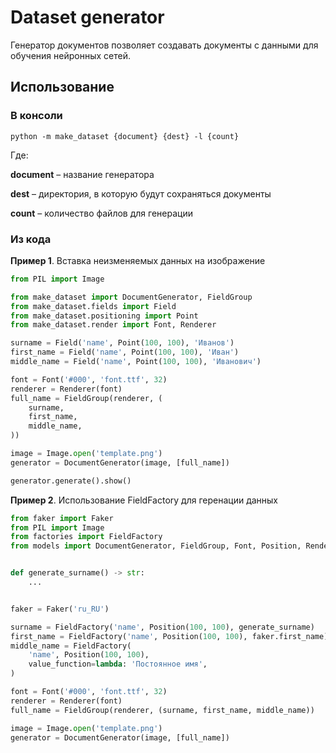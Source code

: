 # Dataset generator

Генератор документов позволяет создавать документы с данными для обучения нейронных сетей.

## Использование

### В консоли

    python -m make_dataset {document} {dest} -l {count}

Где:

**document** – название генератора

**dest** – директория, в которую будут сохраняться документы

**count** – количество файлов для генерации

### Из кода

**Пример 1**. Вставка неизменяемых данных на изображение

```python
from PIL import Image

from make_dataset import DocumentGenerator, FieldGroup
from make_dataset.fields import Field
from make_dataset.positioning import Point
from make_dataset.render import Font, Renderer

surname = Field('name', Point(100, 100), 'Иванов')
first_name = Field('name', Point(100, 100), 'Иван')
middle_name = Field('name', Point(100, 100), 'Иванович')

font = Font('#000', 'font.ttf', 32)
renderer = Renderer(font)
full_name = FieldGroup(renderer, (
    surname,
    first_name,
    middle_name,
))

image = Image.open('template.png')
generator = DocumentGenerator(image, [full_name])

generator.generate().show()
```

**Пример 2**. Использование FieldFactory для геренации данных

```python
from faker import Faker
from PIL import Image
from factories import FieldFactory
from models import DocumentGenerator, FieldGroup, Font, Position, Renderer


def generate_surname() -> str:
    ...


faker = Faker('ru_RU')

surname = FieldFactory('name', Position(100, 100), generate_surname)
first_name = FieldFactory('name', Position(100, 100), faker.first_name)
middle_name = FieldFactory(
    'name', Position(100, 100),
    value_function=lambda: 'Постоянное имя',
)

font = Font('#000', 'font.ttf', 32)
renderer = Renderer(font)
full_name = FieldGroup(renderer, (surname, first_name, middle_name))

image = Image.open('template.png')
generator = DocumentGenerator(image, [full_name])
```
